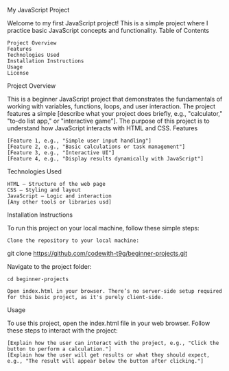 My JavaScript Project

Welcome to my first JavaScript project! This is a simple project where I practice basic JavaScript concepts and functionality.
Table of Contents

    Project Overview
    Features
    Technologies Used
    Installation Instructions
    Usage
    License

Project Overview

This is a beginner JavaScript project that demonstrates the fundamentals of working with variables, functions, loops, and user interaction. The project features a simple [describe what your project does briefly, e.g., "calculator," "to-do list app," or "interactive game"]. The purpose of this project is to understand how JavaScript interacts with HTML and CSS.
Features

    [Feature 1, e.g., "Simple user input handling"]
    [Feature 2, e.g., "Basic calculations or task management"]
    [Feature 3, e.g., "Interactive UI"]
    [Feature 4, e.g., "Display results dynamically with JavaScript"]

Technologies Used

    HTML – Structure of the web page
    CSS – Styling and layout
    JavaScript – Logic and interaction
    [Any other tools or libraries usd]

Installation Instructions

To run this project on your local machine, follow these simple steps:

    Clone the repository to your local machine:

git clone https://github.com/codewith-t9g/beginner-projects.git

Navigate to the project folder:

    cd beginner-projects

    Open index.html in your browser. There’s no server-side setup required for this basic project, as it's purely client-side.

Usage

To use this project, open the index.html file in your web browser. Follow these steps to interact with the project:

    [Explain how the user can interact with the project, e.g., "Click the button to perform a calculation."]
    [Explain how the user will get results or what they should expect, e.g., "The result will appear below the button after clicking."]
